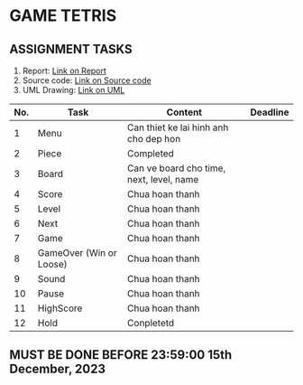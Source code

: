 # GAME TETRIS

## ASSIGNMENT TASKS

1. Report: [Link on Report](https://studenthcmusedu-my.sharepoint.com/:w:/g/personal/22127322_student_hcmus_edu_vn/Eev9TzzLFO5NjhCK5ymVUnYB6V2tn3I4QT-nDnTihaMraw?e=X0wngr)
2. Source code: [Link on Source code](https://github.com/PhuocPhat1005/DesignPatternOOP.git)
3. UML Drawing: [Link on UML](https://drive.google.com/file/d/1519umnmPkTXIcXMwCVYYMOZSyCQkUFKl/view?usp=sharing)

| No. | Task |Content| Deadline |
| --- | --- |------| --- |
| 1 | Menu | Can thiet ke lai hinh anh cho dep hon |
| 2 | Piece | Completed|
| 3 | Board | Can ve board cho time, next, level, name|
| 4 | Score| Chua hoan thanh|
| 5 | Level| Chua hoan thanh|
| 6 | Next| Chua hoan thanh|
| 7 | Game| Chua hoan thanh|
| 8 | GameOver (Win or Loose)| Chua hoan thanh|
| 9 | Sound| Chua hoan thanh|
| 10 | Pause| Chua hoan thanh|
| 11 | HighScore| Chua hoan thanh|
| 12 | Hold | Conpletetd|


## MUST BE DONE BEFORE 23:59:00 15th December, 2023
